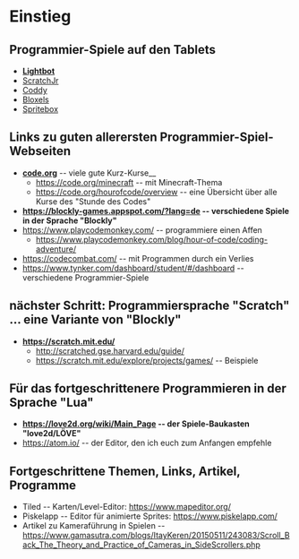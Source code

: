 # Einstieg

## Programmier-Spiele auf den Tablets
+ [__Lightbot__](https://play.google.com/store/apps/details?id=com.lightbot.lightbot)
+ [ScratchJr](https://play.google.com/store/apps/details?id=org.scratchjr.android)
+ [Coddy](https://play.google.com/store/apps/details?id=com.SimplyProjects.Coddy)
+ [Bloxels](https://play.google.com/store/apps/details?id=com.projectpixelpress.BloxelsBuilder)
+ [Spritebox](https://play.google.com/store/apps/details?id=com.spritebox.coding)

## Links zu guten allerersten Programmier-Spiel-Webseiten
+ [__code.org__](https://code.org) -- viele gute Kurz-Kurse__
  + https://code.org/minecraft -- mit Minecraft-Thema
  + https://code.org/hourofcode/overview -- eine Übersicht über alle Kurse des "Stunde des Codes"
+ __https://blockly-games.appspot.com/?lang=de -- verschiedene Spiele in der Sprache "Blockly"__
+ https://www.playcodemonkey.com/ -- programmiere einen Affen
  + https://www.playcodemonkey.com/blog/hour-of-code/coding-adventure/
+ https://codecombat.com/ -- mit Programmen durch ein Verlies
+ https://www.tynker.com/dashboard/student/#/dashboard -- verschiedene Programmier-Spiele

## nächster Schritt: Programmiersprache "Scratch" ... eine Variante von "Blockly"
+ __https://scratch.mit.edu/__
  + http://scratched.gse.harvard.edu/guide/
  + https://scratch.mit.edu/explore/projects/games/ -- Beispiele

## Für das fortgeschrittenere Programmieren in der Sprache "Lua"
+ __https://love2d.org/wiki/Main_Page -- der Spiele-Baukasten "love2d/LÖVE"__
+ https://atom.io/ -- der Editor, den ich euch zum Anfangen empfehle

## Fortgeschrittene Themen, Links, Artikel, Programme
+ Tiled -- Karten/Level-Editor: https://www.mapeditor.org/
+ Piskelapp -- Editor für animierte Sprites: https://www.piskelapp.com/
+ Artikel zu Kameraführung in Spielen -- https://www.gamasutra.com/blogs/ItayKeren/20150511/243083/Scroll_Back_The_Theory_and_Practice_of_Cameras_in_SideScrollers.php

